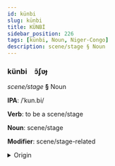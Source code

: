 ```yaml
---
id: künbi
slug: künbi
title: KÜNBİ
sidebar_position: 226
tags: [künbi, Noun, Niger-Congo]
description: scene/stage § Noun
---
```


### künbi&emsp;<span kind="abugida">ɔ̃ʄʋɟ</span>

*scene/stage* **§** Noun

**IPA**: /ˈkun.bi/

**Verb**: to be a scene/stage

**Noun**: scene/stage

**Modifier**: scene/stage-related

<details>
    <summary>Origin</summary>
    Swahili kumbi /kum.bi/<br/>
    <em>Niger-Congo Language Family</em>
</details>